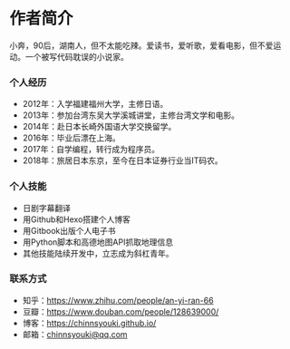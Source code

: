 # 作者简介

小奔，90后，湖南人，但不太能吃辣。爱读书，爱听歌，爱看电影，但不爱运动。一个被写代码耽误的小说家。

### 个人经历

* 2012年：入学福建福州大学，主修日语。
* 2013年：参加台湾东吴大学溪城讲堂，主修台湾文学和电影。
* 2014年：赴日本长崎外国语大学交换留学。
* 2016年：毕业后漂在上海。
* 2017年：自学编程，转行成为程序员。
* 2018年：旅居日本东京，至今在日本证券行业当IT码农。

### 个人技能

* 日剧字幕翻译
* 用Github和Hexo搭建个人博客
* 用Gitbook出版个人电子书
* 用Python脚本和高德地图API抓取地理信息
* 其他技能陆续开发中，立志成为斜杠青年。


### 联系方式

* 知乎：https://www.zhihu.com/people/an-yi-ran-66
* 豆瓣：https://www.douban.com/people/128639000/
* 博客：https://chinnsyouki.github.io/
* 邮箱：[chinnsyouki@qq.com](mailto:chinnsyouki@qq.com)
